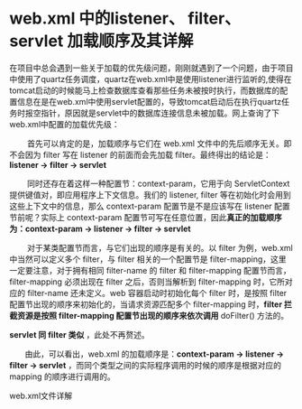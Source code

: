 # web.xml 中的listener、 filter、servlet 加载顺序及其详解

在项目中总会遇到一些关于加载的优先级问题，刚刚就遇到了一个问题，由于项目中使用了quartz任务调度，quartz在web.xml中是使用listener进行监听的,使得在tomcat启动的时候能马上检查数据库查看那些任务未被按时执行，而数据库的配置信息在是在web.xml中使用servlet配置的，导致tomcat启动后在执行quartz任务时报空指针，原因就是servlet中的数据库连接信息未被加载。网上查询了下web.xml中配置的加载优先级：

        首先可以肯定的是，加载顺序与它们在 web.xml 文件中的先后顺序无关。即不会因为 filter 写在 listener 的前面而会先加载 filter。最终得出的结论是：**listener -&gt; filter -&gt; servlet**

        同时还存在着这样一种配置节：context-param，它用于向 ServletContext 提供键值对，即应用程序上下文信息。我们的 listener, filter 等在初始化时会用到这些上下文中的信息，那么 context-param 配置节是不是应该写在 listener 配置节前呢？实际上 context-param 配置节可写在任意位置，因此**真正的加载顺序为：context-param -&gt; listener -&gt; filter -&gt; servlet**

        对于某类配置节而言，与它们出现的顺序是有关的。以 filter 为例，web.xml 中当然可以定义多个 filter，与 filter 相关的一个配置节是 filter-mapping，这里一定要注意，对于拥有相同 filter-name 的 filter 和 filter-mapping 配置节而言，filter-mapping 必须出现在 filter 之后，否则当解析到 filter-mapping 时，它所对应的 filter-name 还未定义。web 容器启动时初始化每个 filter 时，是按照 filter 配置节出现的顺序来初始化的，当请求资源匹配多个 filter-mapping 时，**filter 拦截资源是按照 filter-mapping 配置节出现的顺序来依次调用** doFilter\(\) 方法的。

**servlet 同 filter 类似** ，此处不再赘述。

       由此，可以看出，web.xml 的加载顺序是：**context-param -&gt; listener -&gt; filter -&gt; servlet** ，而同个类型之间的实际程序调用的时候的顺序是根据对应的 mapping 的顺序进行调用的。

web.xml文件详解

